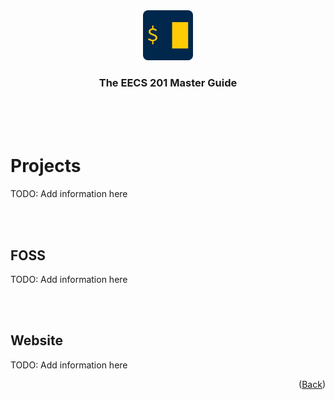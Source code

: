 <div align="center">
    <a href="https://www.eecs.umich.edu/courses/eecs201/wn2023/"><img src="images/logo.png" alt="Logo" width="80" height="80"></a>
    <h3 align="center">The EECS 201 Master Guide</h3>
</div>
<br/>
<br/>
<br/>

# Projects
TODO: Add information here

<br/>
<br/>

## FOSS
TODO: Add information here

<br/>
<br/>

## Website
TODO: Add information here


<p align="right">(<a href="/README.md">Back</a>)</p>
